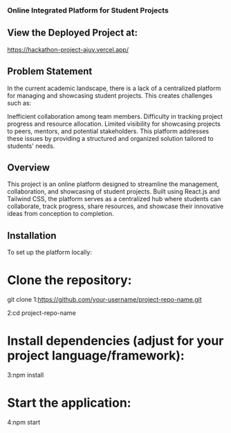 ### Online Integrated Platform for Student Projects

## View the Deployed Project at: 
https://hackathon-project-ajuv.vercel.app/

## Problem Statement
In the current academic landscape, there is a lack of a centralized platform for managing and showcasing student projects. This creates challenges such as:

Inefficient collaboration among team members.
Difficulty in tracking project progress and resource allocation.
Limited visibility for showcasing projects to peers, mentors, and potential stakeholders.
This platform addresses these issues by providing a structured and organized solution tailored to students' needs.


## Overview
This project is an online platform designed to streamline the management, collaboration, and showcasing of student projects. Built using React.js and Tailwind CSS, the platform serves as a centralized hub where students can collaborate, track progress, share resources, and showcase their innovative ideas from conception to completion.

## Installation
To set up the platform locally:

# Clone the repository:
git clone 
1:https://github.com/your-username/project-repo-name.git

2:cd project-repo-name
# Install dependencies (adjust for your project language/framework):
3:npm install
# Start the application:
4:npm start
 

